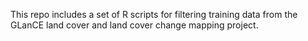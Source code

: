 This repo includes a set of R scripts for filtering training data from the GLanCE land cover and land cover change mapping project.
